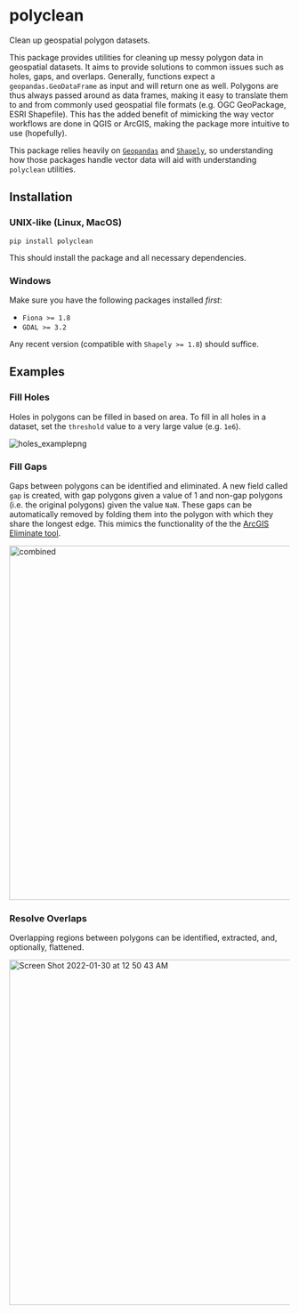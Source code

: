 # polyclean
Clean up geospatial polygon datasets.

This package provides utilities for cleaning up messy polygon data in geospatial datasets. It aims to provide solutions to common issues such as holes, gaps, and overlaps. Generally, functions expect a `geopandas.GeoDataFrame` as input and will return one as well. Polygons are thus always passed around as data frames, making it easy to translate them to and from commonly used geospatial file formats (e.g. OGC GeoPackage, ESRI Shapefile). This has the added benefit of mimicking the way vector workflows are done in QGIS or ArcGIS, making the package more intuitive to use (hopefully).

This package relies heavily on [`Geopandas`](https://geopandas.org/en/stable/) and [`Shapely`](https://shapely.readthedocs.io/en/stable/), so understanding how those packages handle vector data will aid with understanding `polyclean` utilities.

## Installation
### UNIX-like (Linux, MacOS)

`pip install polyclean`

This should install the package and all necessary dependencies.

### Windows
Make sure you have the following packages installed *first*:

- `Fiona >= 1.8`
- `GDAL >= 3.2`

Any recent version (compatible with `Shapely >= 1.8`) should suffice. 

## Examples
### Fill Holes
Holes in polygons can be filled in based on area. To fill in all holes in a dataset, set the `threshold` value to a very large value (e.g. `1e6`).

![holes_examplepng](https://user-images.githubusercontent.com/8603349/147906975-a8fee143-5809-4997-b622-eff2fc622f90.png)

### Fill Gaps
Gaps between polygons can be identified and eliminated. A new field called `gap` is created, with gap polygons given a value of 1 and non-gap polygons (i.e. the original polygons) given the value `NaN`. These gaps can be automatically removed by folding them into the polygon with which they share the longest edge. This mimics the functionality of the the [ArcGIS Eliminate tool](https://pro.arcgis.com/en/pro-app/latest/tool-reference/data-management/eliminate.htm).

<img width="637" alt="combined" src="https://user-images.githubusercontent.com/8603349/147909181-af731d27-fba2-49aa-bfc6-30e4f311d724.png">

### Resolve Overlaps
Overlapping regions between polygons can be identified, extracted, and, optionally, flattened. 

<img width="621" alt="Screen Shot 2022-01-30 at 12 50 43 AM" src="https://user-images.githubusercontent.com/8603349/151693098-8185c72e-6d67-47f7-91b1-031cd99becbc.png">

